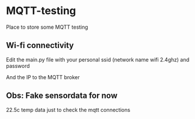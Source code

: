 # MQTT-testing
Place to store some MQTT testing

## Wi-fi connectivity
Edit the main.py file with your personal ssid (network name wifi 2.4ghz) and password

And the IP to the MQTT broker

## Obs: Fake sensordata for now
22.5c temp data just to check the mqtt connections
